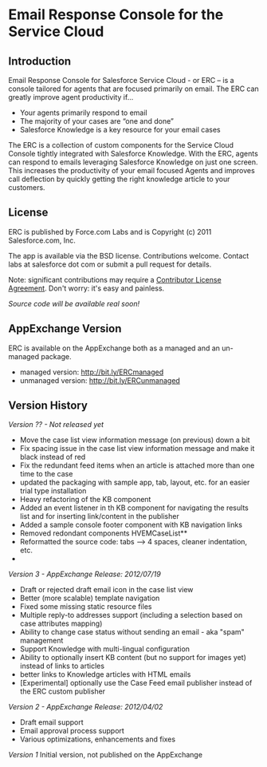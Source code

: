 Email Response Console for the Service Cloud
============================================

Introduction
------------
Email Response Console for Salesforce Service Cloud - or ERC – is a console tailored for agents that are focused primarily on email. The ERC can greatly improve agent productivity if...

- Your agents primarily respond to email
- The majority of your cases are “one and done”
- Salesforce Knowledge is a key resource for your email cases


The ERC is a collection of custom components for the Service Cloud Console tightly integrated with Salesforce Knowledge. With the ERC, agents can respond to emails leveraging Salesforce Knowledge on just one screen. This increases the productivity of your email focused Agents and improves call deflection by quickly getting the right knowledge article to your customers.


License
-------
ERC is published by Force.com Labs and is Copyright (c) 2011 Salesforce.com, Inc.

The app is available via the BSD license.  Contributions welcome. Contact labs at salesforce dot com or submit a pull request for details.

Note: significant contributions may require a [Contributor License Agreement](http://blogs.developerforce.com/labs/files/2011/08/Salesforce_OpenSource_Contributor_Agreement_20110610.pdf).  Don't worry: it's easy and painless.

*Source code will be available real soon!*


AppExchange Version
-------------------
ERC is available on the AppExchange both as a managed and an un-managed package.

- managed version: http://bit.ly/ERCmanaged
- unmanaged version: http://bit.ly/ERCunmanaged


Version History
---------------

*Version ?? - Not released yet*

- Move the case list view information message (on previous) down a bit
- Fix spacing issue in the case list view information message and make it black instead of red
- Fix the redundant feed items when an article is attached more than one time to the case
- updated the packaging with sample app, tab, layout, etc. for an easier trial type installation
- Heavy refactoring of the KB component
- Added an event listener in th KB component for navigating the results list and for inserting link/content in the publisher
- Added a sample console footer component with KB navigation links
- Removed redondant components HVEMCaseList**
- Reformatted the source code: tabs --> 4 spaces, cleaner indentation, etc.
- 
 
*Version 3 - AppExchange Release: 2012/07/19*

- Draft or rejected draft email icon in the case list view
- Better (more scalable) template navigation
- Fixed some missing static resource files
- Multiple reply-to addresses support (including a selection based on case attributes mapping)
- Ability to change case status without sending an email - aka "spam" management
- Support Knowledge with multi-lingual configuration
- Ability to optionally insert KB content (but no support for images yet) instead of links to articles
- better links to Knowledge articles with HTML emails
- [Experimental] optionally use the Case Feed email publisher instead of the ERC custom publisher

*Version 2 - AppExchange Release: 2012/04/02*

- Draft email support
- Email approval process support
- Various optimizations, enhancements and fixes

*Version 1*
Initial version, not published on the AppExchange
